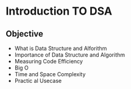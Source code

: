 # Introduction TO DSA

## Objective

- What is Data Structure and Alforithm
- Importance of Data Structure and Algorithm
- Measuring Code Efficiency
- Big O
- Time and Space Complexity
- Practic al Usecase
